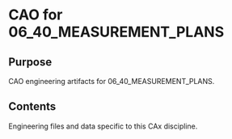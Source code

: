 # CAO for 06_40_MEASUREMENT_PLANS

## Purpose
CAO engineering artifacts for 06_40_MEASUREMENT_PLANS.

## Contents
Engineering files and data specific to this CAx discipline.
